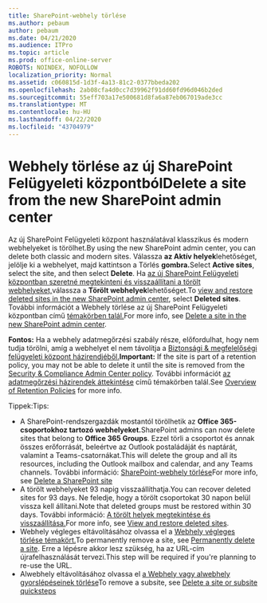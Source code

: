```yaml
---
title: SharePoint-webhely törlése
ms.author: pebaum
author: pebaum
ms.date: 04/21/2020
ms.audience: ITPro
ms.topic: article
ms.prod: office-online-server
ROBOTS: NOINDEX, NOFOLLOW
localization_priority: Normal
ms.assetid: c060815d-1d3f-4a13-81c2-0377bbeda202
ms.openlocfilehash: 2ab08cfa4d0cc7d39962f91dd60fd96d046b2ded
ms.sourcegitcommit: 55eff703a17e500681d8fa6a87eb067019ade3cc
ms.translationtype: MT
ms.contentlocale: hu-HU
ms.lasthandoff: 04/22/2020
ms.locfileid: "43704979"
---
```

# <a name="delete-a-site-from-the-new-sharepoint-admin-center"></a><span data-ttu-id="f7ce2-102">Webhely törlése az új SharePoint Felügyeleti központból</span><span class="sxs-lookup"><span data-stu-id="f7ce2-102">Delete a site from the new SharePoint admin center</span></span>

<span data-ttu-id="f7ce2-103">Az új SharePoint Felügyeleti központ használatával klasszikus és modern webhelyeket is törölhet.</span><span class="sxs-lookup"><span data-stu-id="f7ce2-103">By using the new SharePoint admin center, you can delete both classic and modern sites.</span></span> <span data-ttu-id="f7ce2-104">Válassza **az Aktív helyek**lehetőséget, jelölje ki a webhelyet, majd kattintson a Törlés **gombra.**</span><span class="sxs-lookup"><span data-stu-id="f7ce2-104">Select **Active sites**, select the site, and then select **Delete**.</span></span> <span data-ttu-id="f7ce2-105">Ha [az új SharePoint Felügyeleti központban szeretné megtekinteni és visszaállítani a törölt webhelyeket,](https://docs.microsoft.com/sharepoint/view-and-restore-deleted-sites-in-new-admin-center)válassza a **Törölt webhelyek**lehetőséget.</span><span class="sxs-lookup"><span data-stu-id="f7ce2-105">To [view and restore deleted sites in the new SharePoint admin center](https://docs.microsoft.com/sharepoint/view-and-restore-deleted-sites-in-new-admin-center), select **Deleted sites**.</span></span> <span data-ttu-id="f7ce2-106">További információt a Webhely törlése az új SharePoint Felügyeleti központban című [témakörben talál.](https://docs.microsoft.com/sharepoint/delete-site-collection#delete-a-site-in-the-new-sharepoint-admin-center)</span><span class="sxs-lookup"><span data-stu-id="f7ce2-106">For more info, see [Delete a site in the new SharePoint admin center](https://docs.microsoft.com/sharepoint/delete-site-collection#delete-a-site-in-the-new-sharepoint-admin-center).</span></span>

<span data-ttu-id="f7ce2-107">**Fontos:** Ha a webhely adatmegőrzési szabály része, előfordulhat, hogy nem tudja törölni, amíg a webhelyet el nem távolítja a [Biztonsági &amp; megfelelőségi felügyeleti központ házirendjéből.](https://protection.office.com/?rfr=AdminCenter#/homepage)</span><span class="sxs-lookup"><span data-stu-id="f7ce2-107">**Important:** If the site is part of a retention policy, you may not be able to delete it until the site is removed from the [Security &amp; Compliance Admin Center policy](https://protection.office.com/?rfr=AdminCenter#/homepage).</span></span> <span data-ttu-id="f7ce2-108">További információt [az adatmegőrzési házirendek áttekintése](https://docs.microsoft.com/office365/securitycompliance/retention-policies#content-in-onedrive-accounts-and-sharepoint-sites) című témakörben talál.</span><span class="sxs-lookup"><span data-stu-id="f7ce2-108">See [Overview of Retention Policies](https://docs.microsoft.com/office365/securitycompliance/retention-policies#content-in-onedrive-accounts-and-sharepoint-sites) for more info.</span></span> 

<span data-ttu-id="f7ce2-109">Tippek:</span><span class="sxs-lookup"><span data-stu-id="f7ce2-109">Tips:</span></span>
- <span data-ttu-id="f7ce2-110">A SharePoint-rendszergazdák mostantól törölhetik az **Office 365-csoportokhoz tartozó webhelyeket.**</span><span class="sxs-lookup"><span data-stu-id="f7ce2-110">SharePoint admins can now delete sites that belong to **Office 365 Groups**.</span></span> <span data-ttu-id="f7ce2-111">Ezzel törli a csoportot és annak összes erőforrását, beleértve az Outlook postaládáját és naptárát, valamint a Teams-csatornákat.</span><span class="sxs-lookup"><span data-stu-id="f7ce2-111">This will delete the group and all its resources, including the Outlook mailbox and calendar, and any Teams channels.</span></span> <span data-ttu-id="f7ce2-112">További információ: [SharePoint-webhely törlése](https://docs.microsoft.com/sharepoint/manage-sites-in-new-admin-center#delete-a-site)</span><span class="sxs-lookup"><span data-stu-id="f7ce2-112">For more info, see [Delete a SharePoint site](https://docs.microsoft.com/sharepoint/manage-sites-in-new-admin-center#delete-a-site)</span></span>
- <span data-ttu-id="f7ce2-113">A törölt webhelyeket 93 napig visszaállíthatja.</span><span class="sxs-lookup"><span data-stu-id="f7ce2-113">You can recover deleted sites for 93 days.</span></span> <span data-ttu-id="f7ce2-114">Ne feledje, hogy a törölt csoportokat 30 napon belül vissza kell állítani.</span><span class="sxs-lookup"><span data-stu-id="f7ce2-114">Note that deleted groups must be restored within 30 days.</span></span> <span data-ttu-id="f7ce2-115">További információ: [A törölt helyek megtekintése és visszaállítása.](https://docs.microsoft.com/sharepoint/view-and-restore-deleted-sites-in-new-admin-center)</span><span class="sxs-lookup"><span data-stu-id="f7ce2-115">For more info, see [View and restore deleted sites](https://docs.microsoft.com/sharepoint/view-and-restore-deleted-sites-in-new-admin-center).</span></span>
- <span data-ttu-id="f7ce2-116">Webhely végleges eltávolításához olvassa el a [Webhely végleges törlése témakört.](https://docs.microsoft.com/sharepoint/delete-site-collection#permanently-delete-a-site)</span><span class="sxs-lookup"><span data-stu-id="f7ce2-116">To permanently remove a site, see [Permanently delete a site](https://docs.microsoft.com/sharepoint/delete-site-collection#permanently-delete-a-site).</span></span> <span data-ttu-id="f7ce2-117">Erre a lépésre akkor lesz szükség, ha az URL-cím újrafelhasználását tervezi.</span><span class="sxs-lookup"><span data-stu-id="f7ce2-117">This step will be required if you're planning to re-use the URL.</span></span> 
- <span data-ttu-id="f7ce2-118">Alwebhely eltávolításához olvassa el [a Webhely vagy alwebhely gyorslépéseinek törlése](https://support.office.com/article/Delete-a-SharePoint-site-or-subsite-bc37b743-0cef-475e-9a8c-8fc4d40179fb#__bkmkshortcut)</span><span class="sxs-lookup"><span data-stu-id="f7ce2-118">To remove a subsite, see [Delete a site or subsite quicksteps](https://support.office.com/article/Delete-a-SharePoint-site-or-subsite-bc37b743-0cef-475e-9a8c-8fc4d40179fb#__bkmkshortcut)</span></span>
